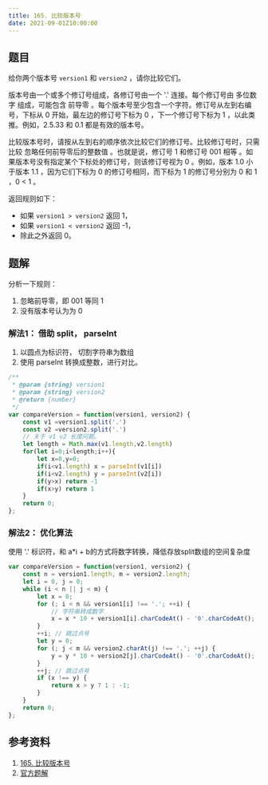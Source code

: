```yaml
---
title: 165. 比较版本号
date: 2021-09-01Z10:00:00
---
```

## 题目
给你两个版本号 `version1` 和 `version2` ，请你比较它们。

版本号由一个或多个修订号组成，各修订号由一个 '.' 连接。每个修订号由 多位数字 组成，可能包含 前导零 。每个版本号至少包含一个字符。修订号从左到右编号，下标从 0 开始，最左边的修订号下标为 0 ，下一个修订号下标为 1 ，以此类推。例如，2.5.33 和 0.1 都是有效的版本号。

比较版本号时，请按从左到右的顺序依次比较它们的修订号。比较修订号时，只需比较 忽略任何前导零后的整数值 。也就是说，修订号 1 和修订号 001 相等 。如果版本号没有指定某个下标处的修订号，则该修订号视为 0 。例如，版本 1.0 小于版本 1.1 ，因为它们下标为 0 的修订号相同，而下标为 1 的修订号分别为 0 和 1 ，0 < 1 。

返回规则如下：

- 如果 `version1 > version2` 返回 1，
- 如果 `version1 < version2` 返回 -1，
- 除此之外返回 0。

## 题解
分析一下规则：
1. 忽略前导零，即 001 等同 1
2. 没有版本号认为为 0 

### 解法1： 借助 split， parseInt
1. 以圆点为标识符， 切割字符串为数组
2. 使用 parseInt 转换成整数，进行对比。
```js
/**
 * @param {string} version1
 * @param {string} version2
 * @return {number}
 */
var compareVersion = function(version1, version2) {
    const v1 =version1.split('.')
    const v2 =version2.split('.')
    // 关于 v1 v2 长度问题。
    let length = Math.max(v1.length,v2.length)
    for(let i=0;i<length;i++){
        let x=0,y=0;
        if(i<v1.length) x = parseInt(v1[i])
        if(i<v2.length) y = parseInt(v2[i])
        if(y>x) return -1
        if(x>y) return 1
    }
    return 0;
};
```
### 解法2： 优化算法
使用 '.' 标识符，和 a*i + b的方式将数字转换，降低存放split数组的空间复杂度
```js
var compareVersion = function(version1, version2) {
    const n = version1.length, m = version2.length;
    let i = 0, j = 0;
    while (i < n || j < m) {
        let x = 0;
        for (; i < n && version1[i] !== '.'; ++i) {
            // 字符串转成数字
            x = x * 10 + version1[i].charCodeAt() - '0'.charCodeAt();
        }
        ++i; // 跳过点号
        let y = 0;
        for (; j < m && version2.charAt(j) !== '.'; ++j) {
            y = y * 10 + version2[j].charCodeAt() - '0'.charCodeAt();
        }
        ++j; // 跳过点号
        if (x !== y) {
            return x > y ? 1 : -1;
        }
    }
    return 0;
};
```
## 参考资料
1. [165. 比较版本号](https://leetcode-cn.com/problems/compare-version-numbers/)
2. [官方题解](https://leetcode-cn.com/problems/compare-version-numbers/solution/bi-jiao-ban-ben-hao-by-leetcode-solution-k6wi/)